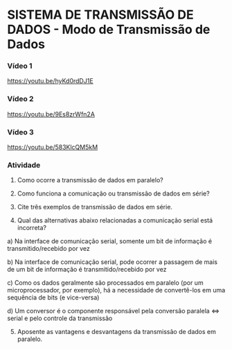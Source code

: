 # SISTEMA DE TRANSMISSÃO DE DADOS - Modo de Transmissão de Dados

### Vídeo 1

https://youtu.be/hyKd0rdDJ1E

### Vídeo 2

https://youtu.be/9Es8zrWfn2A

### Vídeo 3

https://youtu.be/583KlcQM5kM

### Atividade

1. Como ocorre a transmissão de dados em paralelo?

2. Como funciona a comunicação ou transmissão de dados em série?

3. Cite três exemplos de transmissão de dados em série.

4. Qual das alternativas abaixo relacionadas a comunicação serial está
incorreta?

a) Na interface de comunicação serial, somente um bit de informação é
transmitido/recebido por vez

b) Na interface de comunicação serial, pode ocorrer a passagem de
mais de um bit de informação é transmitido/recebido por vez

c) Como os dados geralmente são processados em paralelo (por um
microprocessador, por exemplo), há a necessidade de convertê-los
em uma sequência de bits (e vice-versa)

d) Um conversor é o componente responsável pela conversão paralela
<=> serial e pelo controle da transmissão

5. Aposente as vantagens e desvantagens da transmissão de dados em
paralelo.
